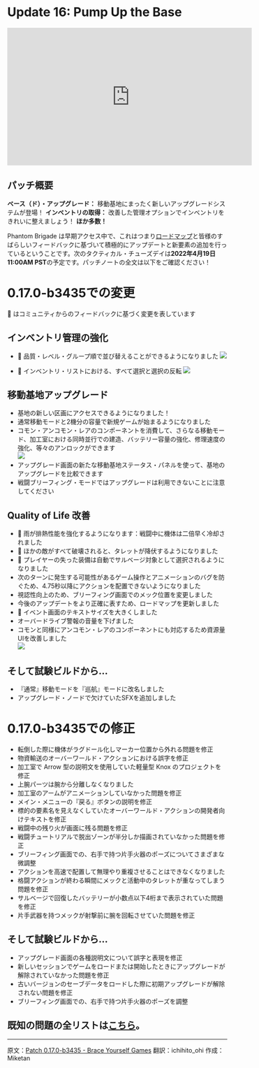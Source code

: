 # Update 16: Pump Up the Base

<iframe title="YouTube video player" src="https://www.youtube.com/embed/D6WPyamXa78" width="560" height="315" frameborder="0" allowfullscreen="allowfullscreen"></iframe>


## パッチ概要

**ベース（ド）・アップグレード：** 移動基地にまったく新しいアップグレードシステムが登場！
**インベントリの取得：** 改善した管理オプションでインベントリをきれいに整えましょう！
**ほか多数！**

Phantom Brigade は早期アクセス中で、これはつまり[ロードマップ](https://braceyourselfgames.com/phantom-brigade/)と皆様のすばらしいフィードバックに基づいて積極的にアップデートと新要素の追加を行っているということです。次のタクティカル・チューズデイは**2022年4月19日 11:00AM PST**の予定です。パッチノートの全文は以下をご確認ください！



# 0.17.0-b3435での変更

🦾 はコミュニティからのフィードバックに基づく変更を表しています


## インベントリ管理の強化
- 🦾 品質・レベル・グループ順で並び替えることができるようになりました
   ![](https://braceyourselfgames.com/wp-content/uploads/2022/03/PhantomBrigade_W8yB8UqjRU.gif)

- 🦾 インベントリ・リストにおける、すべて選択と選択の反転
   ![](https://braceyourselfgames.com/wp-content/uploads/2022/03/PhantomBrigade_D9lMnaraII.gif)


## 移動基地アップグレード

- 基地の新しい区画にアクセスできるようになりました！
- 通常移動モードと2機分の容量で新規ゲームが始まるようになりました
- コモン・アンコモン・レアのコンポーネントを消費して、さらなる移動モード、加工室における同時並行での建造、バッテリー容量の強化、修理速度の強化、等々のアンロックができます  
   ![](https://braceyourselfgames.com/wp-content/uploads/2022/03/PhantomBrigade_5C47cB0Id9.gif)
- アップグレード画面の新たな移動基地ステータス・パネルを使って、基地のアップグレードを比較できます
- 戦闘ブリーフィング・モードではアップグレードは利用できないことに注意してください


## Quality of Life 改善

- 🦾 雨が排熱性能を強化するようになります：戦闘中に機体は二倍早く冷却されました
- 🦾 ほかの敵がすべて破壊されると、タレットが降伏するようになりました
- 🦾 プレイヤーの失った装備は自動でサルベージ対象として選択されるようになりました
- 次のターンに発生する可能性があるゲーム操作とアニメーションのバグを防ぐため、4.75秒以降にアクションを配置できないようになりました
- 視認性向上のため、ブリーフィング画面でのメック位置を変更しました
- 今後のアップデートをより正確に表すため、ロードマップを更新しました
- 🦾 イベント画面のテキストサイズを大きくしました
- オーバードライブ警報の音量を下げました
- コモンと同様にアンコモン・レアのコンポーネントにも対応するため資源量UIを改善しました  
   ![](https://braceyourselfgames.com/wp-content/uploads/2022/03/PhantomBrigade_0ENqEBpZvw.png)


## そして試験ビルドから…

- 『通常』移動モードを『巡航』モードに改名しました
- アップグレード・ノードで欠けていたSFXを追加しました



# 0.17.0-b3435での修正

- 転倒した際に機体がラグドール化しマーカー位置から外れる問題を修正
- 物資輸送のオーバーワールド・アクションにおける誤字を修正
- 加工室で Arrow 型の説明文を使用していた軽量型 Knox のプロジェクトを修正
- 上腕パーツは腕から分離しなくなりました
- 加工室のアームがアニメーションしていなかった問題を修正
- メイン・メニューの『戻る』ボタンの説明を修正
- 標的の要素名を見えなくしていたオーバーワールド・アクションの開発者向けテキストを修正
- 戦闘中の残り火が画面に残る問題を修正
- 戦闘チュートリアルで脱出ゾーンが半分しか描画されていなかった問題を修正
- ブリーフィング画面での、右手で持つ片手火器のポーズについてさまざまな微調整
- アクションを高速で配置して無理やり重複させることはできなくなりました
- 格闘アクションが終わる瞬間にメックと活動中のタレットが重なってしまう問題を修正
- サルベージで回復したバッテリーが小数点以下4桁まで表示されていた問題を修正
- 片手武器を持つメックが射撃前に腕を回転させていた問題を修正


## そして試験ビルドから…

- アップグレード画面の各種説明文について誤字と表現を修正
- 新しいセッションでゲームをロードまたは開始したときにアップグレードが解除されていなかった問題を修正
- 古いバージョンのセーブデータをロードした際に初期アップグレードが解除されない問題を修正
- ブリーフィング画面での、右手で持つ片手火器のポーズを調整


## 既知の問題の全リストは[こちら](https://braceyourselfgames.com/phantom-brigade/known-issues/)。

---

原文：[Patch 0.17.0-b3435 - Brace Yourself Games](https://braceyourselfgames.com/updates/phantom-brigade/patch-0-17-0-b3435/)
翻訳：ichihito_ohi
作成：Miketan
